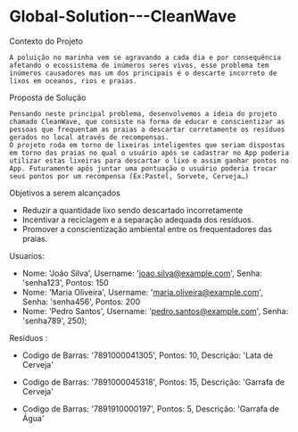 # Global-Solution---CleanWave

Contexto do Projeto

	A poluição no marinha vem se agravando a cada dia e por consequência afetando o ecossistema de inúmeros seres vivos, esse problema tem inúmeros causadores mas um dos principais é o descarte incorreto de lixos em oceanos, rios e praias.


Proposta de Solução

	Pensando neste principal problema, desenvolvemos a ideia do projeto chamado CleanWave, que consiste na forma de educar e conscientizar as pessoas que frequentam as praias a descartar corretamente os resíduos gerados no local através de recompensas.
	O projeto roda em torno de lixeiras inteligentes que seriam dispostas em torno das praias no qual o usuário após se cadastrar no App poderia utilizar estas lixeiras para descartar o lixo e assim ganhar pontos no App. Futuramente após juntar uma pontuação o usuário poderia trocar seus pontos por um recompensa (Ex:Pastel, Sorvete, Cerveja…)

Objetivos a serem alcançados

- Reduzir a quantidade lixo sendo descartado incorretamente
- Incentivar a reciclagem e a separação adequada dos resíduos.
- Promover a conscientização ambiental entre os frequentadores das praias.

Usuarios:

- Nome: 'João Silva', Username: 'joao.silva@example.com', Senha: 'senha123', Pontos: 150
- Nome: 'Maria Oliveira', Username: 'maria.oliveira@example.com', Senha: 'senha456', Pontos: 200
- Nome: 'Pedro Santos', Username: 'pedro.santos@example.com', Senha: 'senha789', 250);

Resíduos :

- Codigo de Barras: '7891000041305', Pontos: 10, Descrição: 'Lata de Cerveja'

- Codigo de Barras: '7891000045318', Pontos: 15, Descrição: 'Garrafa de Cerveja'

- Codigo de Barras: '7891910000197', Pontos: 5, Descrição: 'Garrafa de Água'
